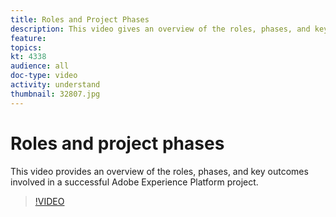 ```yaml
---
title: Roles and Project Phases
description: This video gives an overview of the roles, phases, and key outcomes involved in a successful Experience Platform project.
feature:
topics:
kt: 4338
audience: all
doc-type: video
activity: understand
thumbnail: 32807.jpg
---
```


# Roles and project phases

This video provides an overview of the roles, phases, and key outcomes involved in a successful Adobe Experience Platform project.

>[!VIDEO](https://video.tv.adobe.com/v/32807?quality=12&learn=on)